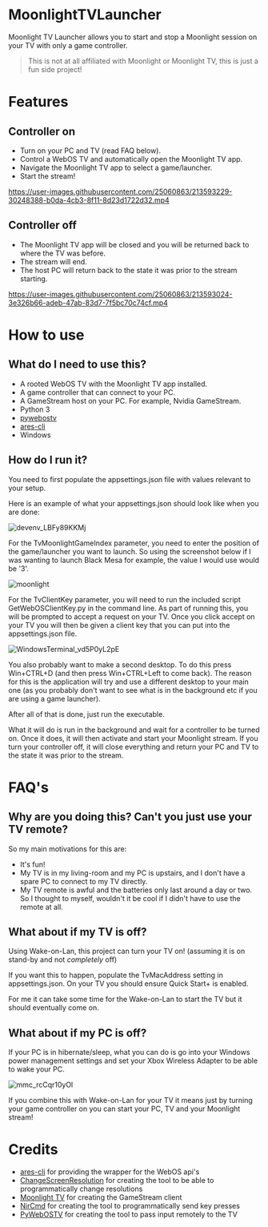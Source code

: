 # MoonlightTVLauncher

Moonlight TV Launcher allows you to start and stop a Moonlight session on your TV with only a game controller.

> This is not at all affiliated with Moonlight or Moonlight TV, this is just a fun side project!

# Features

## Controller on

 - Turn on your PC and TV (read FAQ below).
 - Control a WebOS TV and automatically open the Moonlight TV app.
 - Navigate the Moonlight TV app to select a game/launcher.
 - Start the stream!

https://user-images.githubusercontent.com/25060863/213593229-30248388-b0da-4cb3-8f11-8d23d1722d32.mp4


## Controller off

 - The Moonlight TV app will be closed and you will be returned back to where the TV was before.
 - The stream will end.
 - The host PC will return back to the state it was prior to the stream starting.

https://user-images.githubusercontent.com/25060863/213593024-3e326b66-adeb-47ab-83d7-7f5bc70c74cf.mp4

# How to use

## What do I need to use this? 
 - A rooted WebOS TV with the Moonlight TV app installed.
 - A game controller that can connect to your PC.
 - A GameStream host on your PC. For example, Nvidia GameStream.
 - Python 3
 - [pywebostv](https://pypi.org/project/pywebostv/)
 - [ares-cli](https://www.npmjs.com/package/@webosose/ares-cli)
 - Windows

## How do I run it?
You need to first populate the appsettings.json file with values relevant to your setup.

Here is an example of what your appsettings.json should look like when you are done:

![devenv_LBFy89KKMj](https://user-images.githubusercontent.com/25060863/213511867-8c1f41b1-ec65-43ab-97fb-93d69a5c62d9.png)

For the TvMoonlightGameIndex parameter, you need to enter the position of the game/launcher you want to launch. So using the screenshot below if I was wanting to launch Black Mesa for example, the value I would use would be '3'.

![moonlight](https://user-images.githubusercontent.com/830358/141690137-529d3b94-b56a-4f24-a3c5-00a56eb30952.png)

For the TvClientKey parameter, you will need to run the included script GetWebOSClientKey.py in the command line. As part of running this, you will be prompted to accept a request on your TV. Once you click accept on your TV you will then be given a client key that you can put into the appsettings.json file.

![WindowsTerminal_vd5P0yL2pE](https://user-images.githubusercontent.com/25060863/213506005-7bd970d8-b268-465b-85c4-445162539e14.png)

You also probably want to make a second desktop. To do this press Win+CTRL+D (and then press Win+CTRL+Left to come back).	The reason for this is the application will try and use a different desktop to your main one (as you probably don't want to see what is in the background etc if you are using a game launcher).

After all of that is done, just run the executable. 

What it will do is run in the background and wait for a controller to be turned on. Once it does, it will then activate and start your Moonlight stream. If you turn your controller off, it will close everything and return your PC and TV to the state it was prior to the stream.

# FAQ's
 
## **Why are you doing this? Can't you just use your TV remote?**

So my main motivations for this are:

 - It's fun!
 - My TV is in my living-room and my PC is upstairs, and I don't have a spare PC to connect to my TV directly.
 - My TV remote is awful and the batteries only last around a day or two. So I thought to myself, wouldn't it be cool if I didn't have to use the remote at all.

 
## **What about if my TV is off?**

Using Wake-on-Lan, this project can turn your TV on! (assuming it is on stand-by and not *completely* off)

If you want this to happen, populate the TvMacAddress setting in appsettings.json. On your TV you should ensure Quick Start+ is enabled.

For me it can take some time for the Wake-on-Lan to start the TV but it should eventually come on.

## **What about if my PC is off?**

If your PC is in hibernate/sleep, what you can do is go into your Windows power management settings and set your Xbox Wireless Adapter to be able to wake your PC.

![mmc_rcCqr10yOl](https://user-images.githubusercontent.com/25060863/213506222-58df13db-7979-4e3b-8f84-fa0b7470bf77.gif)

If you combine this with Wake-on-Lan for your TV it means just by turning your game controller on you can start your PC, TV and your Moonlight stream!

# Credits
 - [ares-cli](https://github.com/webosose/ares-cli) for providing the wrapper for the WebOS api's
 - [ChangeScreenResolution](https://tools.taubenkorb.at/change-screen-resolution/) for creating the tool to be able to programmatically change resolutions
 - [Moonlight TV](https://github.com/mariotaku/moonlight-tv) for creating the GameStream client
 - [NirCmd](https://www.nirsoft.net/utils/nircmd2.html) for creating the tool to programmatically send key presses
 - [PyWebOSTV](https://github.com/supersaiyanmode/PyWebOSTV) for creating the tool to pass input remotely to the TV
